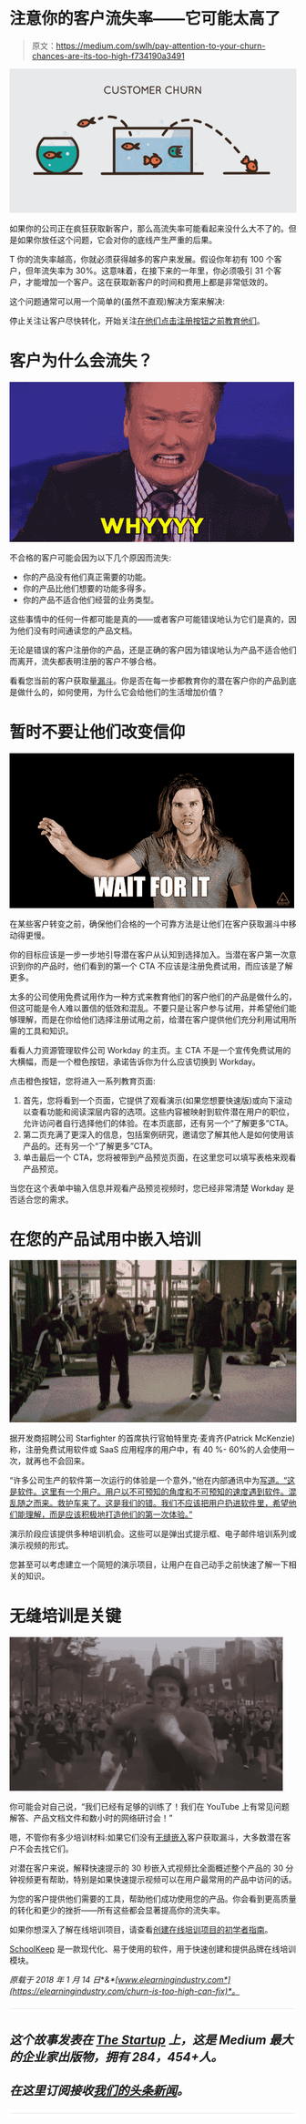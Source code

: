 # 注意你的客户流失率——它可能太高了

> 原文：<https://medium.com/swlh/pay-attention-to-your-churn-chances-are-its-too-high-f734190a3491>

![](img/553d9cc3b04e13c1c3dd53767271ee07.png)

如果你的公司正在疯狂获取新客户，那么高流失率可能看起来没什么大不了的。但是如果你放任这个问题，它会对你的底线产生严重的后果。

T 你的流失率越高，你就必须获得越多的客户来发展。假设你年初有 100 个客户，但年流失率为 30%。这意味着，在接下来的一年里，你必须吸引 31 个客户，才能增加一个客户。这在获取新客户的时间和费用上都是非常低效的。

这个问题通常可以用一个简单的(虽然不直观)解决方案来解决:

停止关注让客户尽快转化，开始关注[在他们点击注册按钮之前教育他们](https://elearningindustry.com/getting-started-customer-product-training)。

# 客户为什么会流失？

![](img/d2aeccd7832690a05dca28f0b849f1c1.png)

不合格的客户可能会因为以下几个原因而流失:

*   你的产品没有他们真正需要的功能。
*   你的产品比他们想要的功能多得多。
*   你的产品不适合他们经营的业务类型。

这些事情中的任何一件都可能是真的——或者客户可能错误地认为它们是真的，因为他们没有时间通读您的产品文档。

无论是错误的客户注册你的产品，还是正确的客户因为错误地认为产品不适合他们而离开，流失都表明注册的客户不够合格。

看看您当前的客户获取量[漏斗](https://elearningindustry.com/engage-demand-gen-optimize-user-journey-full-funnel-customer-education)。你是否在每一步都教育你的潜在客户你的产品到底是做什么的，如何使用，为什么它会给他们的生活增加价值？

# 暂时不要让他们改变信仰

![](img/7e36264900b0841454acaf761e886832.png)

在某些客户转变之前，确保他们合格的一个可靠方法是让他们在客户获取漏斗中移动得更慢。

你的目标应该是一步一步地引导潜在客户从认知到选择加入。当潜在客户第一次意识到你的产品时，他们看到的第一个 CTA 不应该是注册免费试用，而应该是了解更多。

太多的公司使用免费试用作为一种方式来教育他们的客户他们的产品是做什么的，但这可能是令人难以置信的低效和混乱。不要只是让客户参与试用，并希望他们能够理解，而是在你给他们选择注册试用之前，给潜在客户提供他们充分利用试用所需的工具和知识。

看看人力资源管理软件公司 Workday 的主页。主 CTA 不是一个宣传免费试用的大横幅，而是一个橙色按钮，承诺告诉你为什么应该切换到 Workday。

点击橙色按钮，您将进入一系列教育页面:

1.  首先，您将看到一个页面，它提供了观看演示(如果您想要快速版)或向下滚动以查看功能和阅读深层内容的选项。这些内容被映射到软件潜在用户的职位，允许访问者自行选择他们的体验。在本页底部，还有另一个“了解更多”CTA。
2.  第二页充满了更深入的信息，包括案例研究，邀请您了解其他人是如何使用该产品的。还有另一个“了解更多”CTA。
3.  单击最后一个 CTA，您将被带到产品预览页面，在这里您可以填写表格来观看产品预览。

当您在这个表单中输入信息并观看产品预览视频时，您已经非常清楚 Workday 是否适合您的需求。

# 在您的产品试用中嵌入培训

![](img/8261619f436289279b4c6e9adc56f52f.png)

据开发商招聘公司 Starfighter 的首席执行官帕特里克·麦肯齐(Patrick McKenzie)称，注册免费试用软件或 SaaS 应用程序的用户中，有 40 %- 60%的人会使用一次，就再也不会回来。

“许多公司生产的软件第一次运行的体验是一个意外，”他在内部通讯中为[写道。“这是软件。这里有一个用户。用户以不可预知的角度和不可预知的速度遇到软件。混乱随之而来。救护车来了。这是我们的错。我们不应该把用户扔进软件里，希望他们能理解，而是应该积极地打造他们的第一次体验。”](https://blog.intercom.io/designing-first-run-experiences-to-delight-users/)

演示阶段应该提供多种培训机会。这些可以是弹出式提示框、电子邮件培训系列或演示视频的形式。

您甚至可以考虑建立一个简短的演示项目，让用户在自己动手之前快速了解一下相关的知识。

# 无缝培训是关键

![](img/143e92639934f876cc12ea98169d197e.png)

你可能会对自己说，“我们已经有足够的训练了！我们在 YouTube 上有常见问题解答、产品文档文件和数小时的网络研讨会！”

嗯，不管你有多少培训材料:如果它们没有[无缝嵌入](https://elearningindustry.com/using-embedded-training-onboard-users-contextual-learning)客户获取漏斗，大多数潜在客户不会去找它们。

对潜在客户来说，解释快速提示的 30 秒嵌入式视频比全面概述整个产品的 30 分钟视频更有帮助，特别是如果快速提示视频可以在用户最常用的产品中访问的话。

为您的客户提供他们需要的工具，帮助他们成功使用您的产品。你会看到更高质量的转化和更少的挫折——所有这些都会显著提高你的流失率。

如果你想深入了解在线培训项目，请查看[创建在线培训项目的初学者指南](https://www.schoolkeep.com/beginners-guide-to-online-training)。

[SchoolKeep](https://www.schoolkeep.com/) 是一款现代化、易于使用的软件，用于快速创建和提供品牌在线培训模块。

*原载于 2018 年 1 月 14 日*[](https://elearningindustry.com/churn-is-too-high-can-fix)**&*[*www.elearningindustry.com*](https://elearningindustry.com/churn-is-too-high-can-fix)*。**

*![](img/731acf26f5d44fdc58d99a6388fe935d.png)*

## *这个故事发表在 [The Startup](https://medium.com/swlh) 上，这是 Medium 最大的企业家出版物，拥有 284，454+人。*

## *在这里订阅接收[我们的头条新闻](http://growthsupply.com/the-startup-newsletter/)。*

*![](img/731acf26f5d44fdc58d99a6388fe935d.png)*
